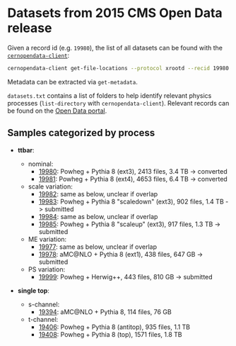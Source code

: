 # Datasets from 2015 CMS Open Data release

Given a record id (e.g. `19980`), the list of all datasets can be found with the [`cernopendata-client`](https://cernopendata-client.readthedocs.io/):
```bash
cernopendata-client get-file-locations --protocol xrootd --recid 19980
```
Metadata can be extracted via `get-metadata`.

`datasets.txt` contains a list of folders to help identify relevant physics processes (`list-directory` with `cernopendata-client`).
Relevant records can be found on the [Open Data portal](https://opendata.cern.ch/).


## Samples categorized by process

- **ttbar**:
  - nominal:
    - [19980](https://opendata.cern.ch/record/19980): Powheg + Pythia 8 (ext3), 2413 files, 3.4 TB -> converted
    - [19981](https://opendata.cern.ch/record/19981): Powheg + Pythia 8 (ext4), 4653 files, 6.4 TB -> converted
  - scale variation:
    - [19982](https://opendata.cern.ch/record/19982): same as below, unclear if overlap
    - [19983](https://opendata.cern.ch/record/19983): Powheg + Pythia 8 "scaledown" (ext3), 902 files, 1.4 TB -> submitted
    - [19984](https://opendata.cern.ch/record/19984): same as below, unclear if overlap
    - [19985](https://opendata.cern.ch/record/19985): Powheg + Pythia 8 "scaleup" (ext3), 917 files, 1.3 TB -> submitted
  - ME variation:
    - [19977](https://opendata.cern.ch/record/19977): same as below, unclear if overlap
    - [19978](https://opendata.cern.ch/record/19978): aMC@NLO + Pythia 8 (ext1), 438 files, 647 GB -> submitted
  - PS variation:
    - [19999](https://opendata.cern.ch/record/19999): Powheg + Herwig++, 443 files, 810 GB -> submitted

- **single top**:
  - s-channel:
    - [19394](https://opendata.cern.ch/record/19394): aMC@NLO + Pythia 8, 114 files, 76 GB
  - t-channel:
    - [19406](https://opendata.cern.ch/record/19406): Powheg + Pythia 8 (antitop), 935 files, 1.1 TB
    - [19408](https://opendata.cern.ch/record/19408): Powheg + Pythia 8 (top), 1571 files, 1.8 TB
